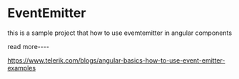 # EventEmitter
 this is a sample project that how to use evemtemitter in angular components
 
 read more----
 
https://www.telerik.com/blogs/angular-basics-how-to-use-event-emitter-examples
